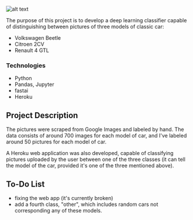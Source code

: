 
![alt text](https://github.com/fernandeslouro/classic-cars-classifier/blob/master/cars-outline.png?raw=true)

The purpose of this project is to develop a deep learning classifier capable of distinguishing between pictures of three models of classic car:
* Volkswagen Beetle
* Citroen 2CV
* Renault 4 GTL

### Technologies
* Python
* Pandas, Jupyter
* fastai
* Heroku
 
## Project Description
The pictures were scraped from Google Images and labeled by hand. The data consists of around 700 images for each model of car, and I've labeled around 50 pictures for each model of car.

A Heroku web application was also developed, capable of classifying pictures uploaded by the user between one of the three classes (it can tell the model of the car, provided it's one of the three mentioned above).

## To-Do List
- fixing the web app (it's currently broken)
- add a fourth class, "other", which includes random cars not corresponding any of these models.
